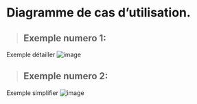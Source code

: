 

# Diagramme de cas d’utilisation.

> ## Exemple numero 1:
Exemple détailler
![image](https://user-images.githubusercontent.com/92023794/199442728-b3ecaf21-4508-4a7d-b4e0-87a504d305a6.png)

> ## Exemple numero 2:
Exemple simplifier
![image](https://user-images.githubusercontent.com/92023794/199446023-03bc7d8d-248e-4b97-81ad-f8f4f37193b5.png)

